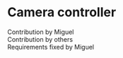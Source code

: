 # Camera controller

Contribution by Miguel      
Contribution by others      
Requirements fixed by Miguel       

